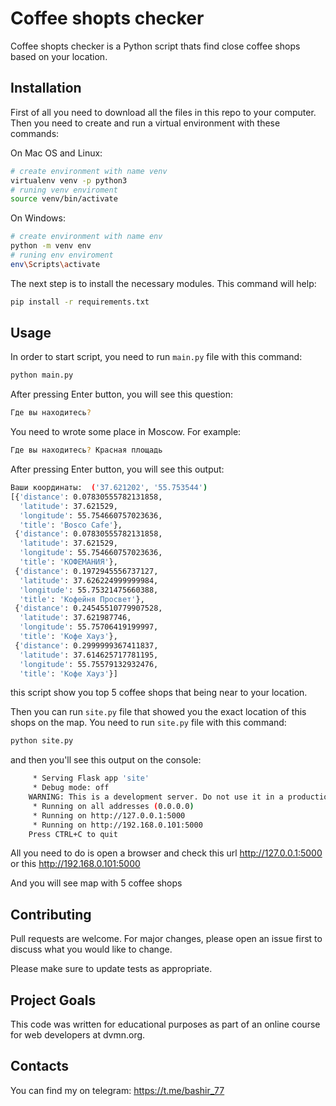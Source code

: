 # Coffee shopts checker

Coffee shopts checker is a Python script thats find close coffee shops based on your location. 

## Installation

First of all you need to download all the files in this repo to your computer. Then you need to create and run a virtual environment with these commands:

On Mac OS and Linux:
```bash
# create environment with name venv
virtualenv venv -p python3
# runing venv enviroment
source venv/bin/activate
```

On Windows:
```bash
# create environment with name env
python -m venv env
# runing env enviroment
env\Scripts\activate
```

The next step is to install the necessary modules. This command will help:
```bash
pip install -r requirements.txt
```


## Usage

In order to start script, you need to run `main.py` file with this command:

```bash
python main.py
```

After pressing Enter button, you will see this question:

```bash
Где вы находитесь?
```

You need to wrote some place in Moscow. For example:
```bash
Где вы находитесь? Красная площадь
```

After pressing Enter button, you will see this output:

```bash
Ваши координаты:  ('37.621202', '55.753544')
[{'distance': 0.07830555782131858,
  'latitude': 37.621529,
  'longitude': 55.754660757023636,
  'title': 'Bosco Cafe'},
 {'distance': 0.07830555782131858,
  'latitude': 37.621529,
  'longitude': 55.754660757023636,
  'title': 'КОФЕМАНИЯ'},
 {'distance': 0.1972945556737127,
  'latitude': 37.626224999999984,
  'longitude': 55.75321475660388,
  'title': 'Кофейня Просвет'},
 {'distance': 0.24545510779907528,
  'latitude': 37.621987746,
  'longitude': 55.75706419199997,
  'title': 'Кофе Хауз'},
 {'distance': 0.2999999367411837,
  'latitude': 37.614625717781195,
  'longitude': 55.75579132932476,
  'title': 'Кофе Хауз'}]
```

this script show you top 5 coffee shops that being near to your location. 

Then you can run `site.py` file that showed you the exact location of this shops on the map.
You need to run `site.py` file with this command:

```bash
python site.py
```

and then you'll see this output on the console:
```bash
     * Serving Flask app 'site'
     * Debug mode: off
    WARNING: This is a development server. Do not use it in a production deployment. Use a production WSGI server instead.
     * Running on all addresses (0.0.0.0)
     * Running on http://127.0.0.1:5000
     * Running on http://192.168.0.101:5000
    Press CTRL+C to quit
```

All you need to do is open a browser and check this url http://127.0.0.1:5000 or this http://192.168.0.101:5000

And you will see map with 5 coffee shops

## Contributing

Pull requests are welcome. For major changes, please open an issue first
to discuss what you would like to change.

Please make sure to update tests as appropriate.

## Project Goals
This code was written for educational purposes as part of an online course for web developers at dvmn.org.

## Contacts

You can find my on telegram: https://t.me/bashir_77